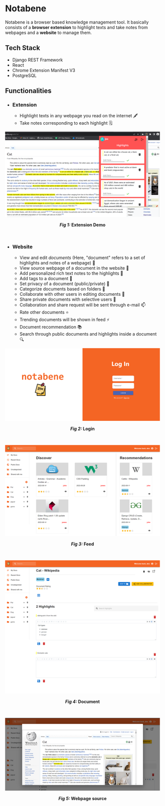 # Notabene
Notabene is a browser based knowledge management tool. It basically consists of a **browser extension** to highlight texts and take notes from webpages and a **website** to manage them.

## Tech Stack
- Django REST Framework
- React
- Chrome Extension Manifest V3
- PostgreSQL

## Functionalities
* ### Extension 
  * Highlight texts in any webpage you read on the internet 🖋️
  * Take notes corresponding to each highlight 🗒️

![](images/1.png)
<p align="center"><b><i>Fig 1: </i>Extension Demo</b></p><br/>

* ### Website
  * View and edit *documents* (Here, "document" refers to a set of highlights and notes of a webpage) 📓
  * View source webpage of a document in the website 📜
  * Add personalized rich text notes to the highlights 📝
  * Add tags to a document 🔖
  * Set privacy of a document (public/private) 🚫
  * Categorize documents based on folders 📁
  * Collaborate with other users in editing documents 👋
  * Share private documents with selective users 📧
  * Collaboration and share request will be sent through e-mail 📫
  * Rate other documents ⭐
  * Trending documents will be shown in feed ⚡
  * Document recommendation 📚
  * Search through public documents and highlights inside a document 🔍

![](images/5.png)
<p align="center"><b><i>Fig 2: </i>Login</b></p><br/>

![](images/2.png)
<p align="center"><b><i>Fig 3: </i>Feed</b></p><br/>

![](images/3.png)
<p align="center"><b><i>Fig 4: </i>Document</b></p><br/>

![](images/4.png)
<p align="center"><b><i>Fig 5: </i>Webpage source</b></p>
